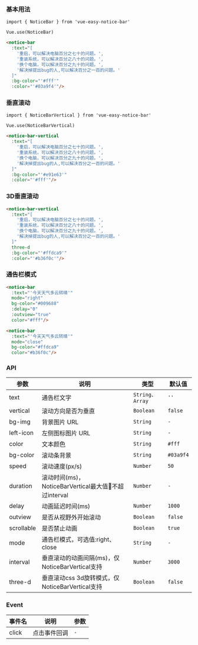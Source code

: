 ### 基本用法

<notice-bar
    :text="[
      '重启，可以解决电脑百分之七十的问题。',
      '重装系统，可以解决百分之八十的问题。',
      '换个电脑，可以解决百分之九十的问题。',
      '解决掉提出bug的人,可以解决百分之一百的问题。'
    ]"
    :bg-color="'#03a9f4'"
    :color="'#fff'"/>

```shell
import { NoticeBar } from 'vue-easy-notice-bar'

Vue.use(NoticeBar)
```

```html
<notice-bar
  :text="[
    '重启，可以解决电脑百分之七十的问题。',
    '重装系统，可以解决百分之八十的问题。',
    '换个电脑，可以解决百分之九十的问题。',
    '解决掉提出bug的人,可以解决百分之一百的问题。'
  ]"
  :bg-color="'#fff'"
  :color="'#03a9f4'"/>
```

### 垂直滚动
<notice-bar-vertical
    :text="[
      '重启，可以解决电脑百分之七十的问题。',
      '重装系统，可以解决百分之八十的问题。',
      '换个电脑，可以解决百分之九十的问题。',
      '解决掉提出bug的人,可以解决百分之一百的问题。'
    ]"
    bg-color="#e91e63"
    color="#fff"/>

```shell
import { NoticeBarVertical } from 'vue-easy-notice-bar'

Vue.use(NoticeBarVertical)
```
```html
<notice-bar-vertical
  :text="[
    '重启，可以解决电脑百分之七十的问题。',
    '重装系统，可以解决百分之八十的问题。',
    '换个电脑，可以解决百分之九十的问题。',
    '解决掉提出bug的人,可以解决百分之一百的问题。'
  ]"
  :bg-color="'#e91e63'"
  :color="'#fff'"/>
```

### 3D垂直滚动
<notice-bar-vertical
    :text="[
      '重启，可以解决电脑百分之七十的问题。',
      '重装系统，可以解决百分之八十的问题。',
      '换个电脑，可以解决百分之九十的问题。',
      '解决掉提出bug的人,可以解决百分之一百的问题。'
    ]"
    three-d
    bg-color="#ffdca9"
    color="#b36f0c"/>
```html
<notice-bar-vertical
  :text="[
    '重启，可以解决电脑百分之七十的问题。',
    '重装系统，可以解决百分之八十的问题。',
    '换个电脑，可以解决百分之九十的问题。',
    '解决掉提出bug的人,可以解决百分之一百的问题。'
  ]"
  three-d
  :bg-color="'#ffdca9'"
  :color="'#b36f0c'"/>
```

### 通告栏模式
<notice-bar
    :text="'今天天气多云转晴'"
    mode="right"
    bg-color="#009688"
    :delay="0"
    :outview="true"
    color="#fff"/>
```html
<notice-bar
  :text="'今天天气多云转晴'"
  mode="right"
  bg-color="#009688"
  :delay="0"
  :outview="true"
  color="#fff"/>
```
<notice-bar
    :text="'今天天气多云转晴'"
    mode="close"
    bg-color="#ffdca9"
    color="#b36f0c"/>
```html
<notice-bar
  :text="'今天天气多云转晴'"
  mode="close"
  bg-color="#ffdca9"
  color="#b36f0c"/>
```

### API

| 参数 | 说明 | 类型 | 默认值 |
|-----------|-----------|-----------|-------------|
| text | 通告栏文字 | `String、Array` | `''` |
| vertical | 滚动方向是否为垂直 | `Boolean` | `false` |
| bg-img | 背景图片 URL | `String` | `-` |
| left-icon | 左侧图标图片 URL | `String` | `-` |
| color | 文本颜色 | `String` | `#fff` |
| bg-color | 滚动条背景 | `String` | `#03a9f4` |
| speed | 滚动速度(px/s) | `Number` | `50` |
| duration | 滚动时间(ms)，NoticeBarVertical最大值不超过interval | `Number` | `-` |
| delay | 动画延迟时间(ms) | `Number` | `1000` |
| outview | 是否从视野外开始滚动 | `Boolean` | `false` |
| scrollable | 是否禁止动画 | `Boolean` | `true` |
| mode | 通告栏模式，可选值:right、close | `String` | `-` |
| interval | 垂直滚动的动画间隔(ms)，仅NoticeBarVertical支持 | `Number` | `3000` |
| three-d | 垂直滚动css 3d旋转模式，仅NoticeBarVertical支持 | `Boolean` | `false` |

### Event

| 事件名 | 说明 | 参数 |
|-----------|-----------|-----------|
| click | 点击事件回调 | `-` |